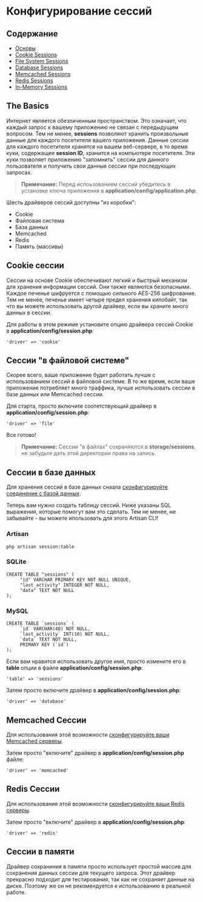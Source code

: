 <a name="config"></a>
# Конфигурирование сессий

## Содержание

- [Основы](#the-basics)
- [Cookie Sessions](#cookie)
- [File System Sessions](#file)
- [Database Sessions](#database)
- [Memcached Sessions](#memcached)
- [Redis Sessions](#redis)
- [In-Memory Sessions](#memory)

<a name="the-basics"></a>
## The Basics

Интернет является обезличенным пространством. Это означает, что каждый запрос к вашему приложению не связан с передыдущим вопросом. Тем не менее, **sessions** позволяют хранить произвольные данные для каждого посетителя вашего приложения. Данные сессии для каждого посетителя хранятся на вашем веб-сервере, в то время куки, содержащее **session ID**, хранится на компьютере посетителя. Эти куки позволяет приложению "запомнить" сессии для данного пользователя и получить свои данные сессии при последующих запросах.

> **Примечание:** Перед испоьзованием сессий убедитесь в установке ключа приложения в **application/config/application.php**.

Шесть драйверов сессий доступны "из коробки":

- Cookie
- Файловая система
- База данных
- Memcached
- Redis
- Память (массивы)

<a name="cookie"></a>
## Cookie сессии

Сессии на основе Cookie обеспечивают легкий и быстрый механизм для хранения информации сессий. Они также являются безопасными. Каждое печенье шифруется с помощью сильного AES-256 шифрование. Тем не менее, печенье имеет четыре предел хранения килобайт, так что вы можете использовать другой драйвер, если вы храните много данных в сессии.

Для работы в этом режиме установите опцию драйвера сессий Cookie в **application/config/session.php**:

	'driver' => 'cookie'

<a name="file"></a>
## Сессии "в файловой системе"

Скорее всего, ваше приложение будет работать лучше с использованием сессий в файловой системе.
В то же время, если ваше приложение потребляет много траффика, лучше использовать сессии в базе данных или Memcached сессии.

Для старта, просто включите соотетствующий драйвер в **application/config/session.php**:

	'driver' => 'file'

Все готово!

> **Примечание:** Сессии "в файлах" сохраняются в **storage/sessions**, не забудьте дать этой директории права на запись.

<a name="database"></a>
## Сессии в базе данных

Для хранения сессий в базе данных снаала [сконфигурируйте соединение с базой данных](/docs/database/config).

Теперь вам нужно создать таблицу сессий. Ниже указаны SQL выражения, которые помогут вам это сделать. Тем не менее, не забывайте - вы можете ипользовать для этого Artisan CLI!

### Artisan

	php artisan session:table

### SQLite

	CREATE TABLE "sessions" (
	     "id" VARCHAR PRIMARY KEY NOT NULL UNIQUE,
	     "last_activity" INTEGER NOT NULL,
	     "data" TEXT NOT NULL
	);

### MySQL

	CREATE TABLE `sessions` (
	     `id` VARCHAR(40) NOT NULL,
	     `last_activity` INT(10) NOT NULL,
	     `data` TEXT NOT NULL,
	     PRIMARY KEY (`id`)
	);

Если вам нравится использовать другое имя, просто измените его в **table** опции в файле **application/config/session.php**:

	'table' => 'sessions'

Затем просто включите драйвер в **application/config/session.php**:

	'driver' => 'database'

<a name="memcached"></a>
## Memcached Сессии

Для использования этой возможности [сконфигурируйте ваши Memcached серверы](/docs/database/config#memcached).

Затем просто "включите" драйвер в **application/config/session.php** файле:

	'driver' => 'memcached'

<a name="redis"></a>
## Redis Сессии

Для использования этой возможности [сконфигурируйте ваши Redis серверы](/docs/database/redis#config).

Затем просто "включите" драйвер в **application/config/session.php**:

	'driver' => 'redis'

<a name="memory"></a>
## Сессии в памяти

Драйвер сохраниния в памяти просто использует простой массив для сохранения данных сессии для текущего запроса. Этот драйвер прекрасно подходит для тестирования, так как не сохраняет данные на диске. Поэтому же он не рекомендуется к использованию в реальной работе.
